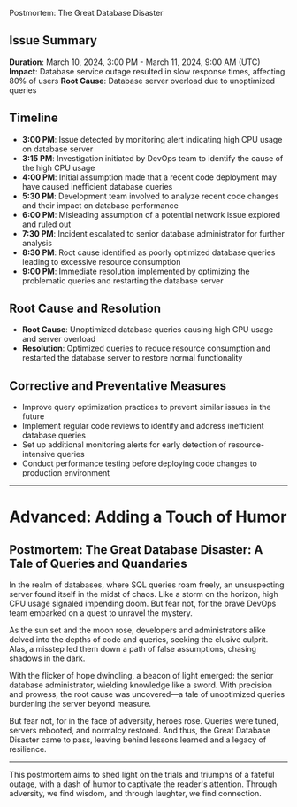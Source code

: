  Postmortem: The Great Database Disaster

## Issue Summary

**Duration**: March 10, 2024, 3:00 PM - March 11, 2024, 9:00 AM (UTC)
**Impact**: Database service outage resulted in slow response times, affecting 80% of users
**Root Cause**: Database server overload due to unoptimized queries

## Timeline

- **3:00 PM**: Issue detected by monitoring alert indicating high CPU usage on database server
- **3:15 PM**: Investigation initiated by DevOps team to identify the cause of the high CPU usage
- **4:00 PM**: Initial assumption made that a recent code deployment may have caused inefficient database queries
- **5:30 PM**: Development team involved to analyze recent code changes and their impact on database performance
- **6:00 PM**: Misleading assumption of a potential network issue explored and ruled out
- **7:30 PM**: Incident escalated to senior database administrator for further analysis
- **8:30 PM**: Root cause identified as poorly optimized database queries leading to excessive resource consumption
- **9:00 PM**: Immediate resolution implemented by optimizing the problematic queries and restarting the database server

## Root Cause and Resolution

- **Root Cause**: Unoptimized database queries causing high CPU usage and server overload
- **Resolution**: Optimized queries to reduce resource consumption and restarted the database server to restore normal functionality

## Corrective and Preventative Measures

- Improve query optimization practices to prevent similar issues in the future
- Implement regular code reviews to identify and address inefficient database queries
- Set up additional monitoring alerts for early detection of resource-intensive queries
- Conduct performance testing before deploying code changes to production environment

---


# Advanced: Adding a Touch of Humor

## Postmortem: The Great Database Disaster: A Tale of Queries and Quandaries

In the realm of databases, where SQL queries roam freely, an unsuspecting server found itself in the midst of chaos. Like a storm on the horizon, high CPU usage signaled impending doom. But fear not, for the brave DevOps team embarked on a quest to unravel the mystery.

As the sun set and the moon rose, developers and administrators alike delved into the depths of code and queries, seeking the elusive culprit. Alas, a misstep led them down a path of false assumptions, chasing shadows in the dark.

With the flicker of hope dwindling, a beacon of light emerged: the senior database administrator, wielding knowledge like a sword. With precision and prowess, the root cause was uncovered—a tale of unoptimized queries burdening the server beyond measure.

But fear not, for in the face of adversity, heroes rose. Queries were tuned, servers rebooted, and normalcy restored. And thus, the Great Database Disaster came to pass, leaving behind lessons learned and a legacy of resilience.

---

This postmortem aims to shed light on the trials and triumphs of a fateful outage, with a dash of humor to captivate the reader's attention. Through adversity, we find wisdom, and through laughter, we find connection.
